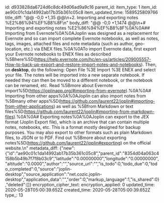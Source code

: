 id: d933828da6724d6c8dc49d06ad9a9c16
parent_id: 
item_type: 1
item_id: ae90c01c1da14992ab17b35b361c05c8
item_updated_time: 1589525809766
title_diff: "@@ -0,0 +1,35 @@\n+2. Importing and exporting notes %E2%86%94%EF%B8%8F\n"
body_diff: "@@ -0,0 +1,1474 @@\n+# Importing and exporting notes %E2%86%94%EF%B8%8F%0A%0A## Importing from Evernote%0A%0AJoplin was designed as a replacement for Evernote and so can import complete Evernote notebooks, as well as notes, tags, images, attached files and note metadata (such as author, geo-location, etc.) via ENEX files.%0A%0ATo import Evernote data, first export your Evernote notebooks to ENEX files as described %5Bhere%5D(https://help.evernote.com/hc/en-us/articles/209005557-How-to-back-up-export-and-restore-import-notes-and-notebooks). Then, on **desktop**, do the following: Open File %3E Import %3E ENEX and select your file. The notes will be imported into a new separate notebook. If needed they can then be moved to a different notebook, or the notebook can be renamed, etc. Read %5Bmore about Evernote import%5D(https://joplinapp.org/#importing-from-evernote).%0A%0A# Importing from other apps%0A%0AJoplin can also import notes from %5Bmany other apps%5D(https://github.com/laurent22/joplin#importing-from-other-applications) as well as %5Bfrom Markdown or text files%5D(https://github.com/laurent22/joplin#importing-from-markdown-files).%0A%0A# Exporting notes%0A%0AJoplin can export to the JEX format (Joplin Export file), which is an archive that can contain multiple notes, notebooks, etc. This is a format mostly designed for backup purposes. You may also export to other formats such as plain Markdown files, to JSON or to PDF. Find out %5Bmore about exporting notes%5D(https://github.com/laurent22/joplin#exporting) on the official website.\n"
metadata_diff: {"new":{"id":"ae90c01c1da14992ab17b35b361c05c8","parent_id":"8354d04a063c4158b5b49b7f7f8b03c9","latitude":"0.00000000","longitude":"0.00000000","altitude":"0.0000","author":"","source_url":"","is_todo":0,"todo_due":0,"todo_completed":0,"source":"joplin-desktop","source_application":"net.cozic.joplin-desktop","application_data":"","order":0,"markup_language":1,"is_shared":0},"deleted":[]}
encryption_cipher_text: 
encryption_applied: 0
updated_time: 2020-05-28T05:00:39.652Z
created_time: 2020-05-28T05:00:39.652Z
type_: 13